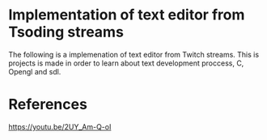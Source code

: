 # Implementation of text editor from Tsoding streams
The following is a implemenation of text editor from Twitch streams. This is projects is made in order to learn about text development proccess, C, Opengl and sdl.

# References
https://youtu.be/2UY_Am-Q-oI
